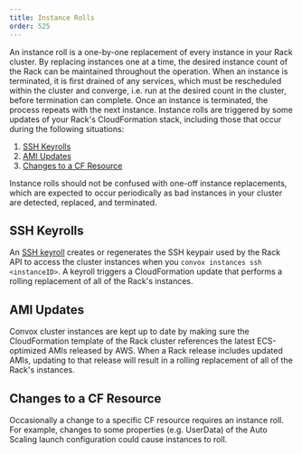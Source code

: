 ```yaml
---
title: Instance Rolls
order: 525
---
```


An instance roll is a one-by-one replacement of every instance in your Rack cluster. By replacing instances one at a time, the desired instance count of the Rack can be maintained throughout the operation. When an instance is terminated, it is first drained of any services, which must be rescheduled within the cluster and converge, i.e. run at the desired count in the cluster, before termination can complete. Once an instance is terminated, the process repeats with the next instance. Instance rolls are triggered by some updates of your Rack's CloudFormation stack, including those that occur during the following situations:

1. [SSH Keyrolls](#ssh-keyrolls)
1. [AMI Updates](#ami-updates)
1. [Changes to a CF Resource](#changes-to-a-cf-resource)

Instance rolls should not be confused with one-off instance replacements, which are expected to occur periodically as bad instances in your cluster are detected, replaced, and terminated.

## SSH Keyrolls

An [SSH keyroll](/docs/ssh-keyroll) creates or regenerates the SSH keypair used by the Rack API to access the cluster instances when you `convox instances ssh <instanceID>`. A keyroll triggers a CloudFormation update that performs a rolling replacement of all of the Rack's instances.

## AMI Updates

Convox cluster instances are kept up to date by making sure the CloudFormation template of the Rack cluster references the latest ECS-optimized AMIs released by AWS. When a Rack release includes updated AMIs, updating to that release will result in a rolling replacement of all of the Rack's instances.

## Changes to a CF Resource

Occasionally a change to a specific CF resource requires an instance roll. For example, changes to some properties (e.g. UserData) of the Auto Scaling launch configuration could cause instances to roll.
